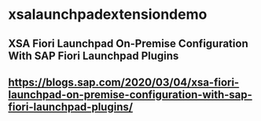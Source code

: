 # xsalaunchpadextensiondemo

## XSA Fiori Launchpad On-Premise Configuration With SAP Fiori Launchpad Plugins
## https://blogs.sap.com/2020/03/04/xsa-fiori-launchpad-on-premise-configuration-with-sap-fiori-launchpad-plugins/
